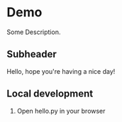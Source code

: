 # Demo

Some Description.

## Subheader

Hello, hope you're having a nice day!

## Local development

1. Open hello.py in your browser